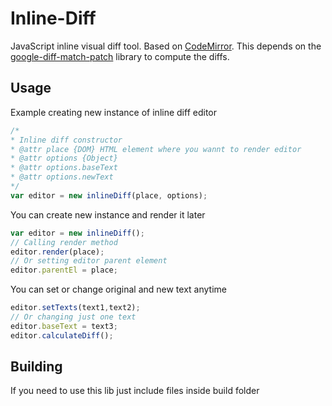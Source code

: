# Inline-Diff
JavaScript inline visual diff tool. Based on [CodeMirror](https://codemirror.net/). 
This depends on the [google-diff-match-patch](https://code.google.com/archive/p/google-diff-match-patch/) library to compute the diffs.
## Usage
Example creating new instance of inline diff editor
```javascript
/*
* Inline diff constructor
* @attr place {DOM} HTML element where you wannt to render editor 
* @attr options {Object}
* @attr options.baseText
* @attr options.newText
*/
var editor = new inlineDiff(place, options);
```
You can create new instance and render it later
```javascript
var editor = new inlineDiff();
// Calling render method 
editor.render(place);
// Or setting editor parent element
editor.parentEl = place;
```
You can set or change original and new text anytime
```javascript
editor.setTexts(text1,text2);
// Or changing just one text
editor.baseText = text3;
editor.calculateDiff();
```

## Building
If you need to use this lib just include files inside build folder 
